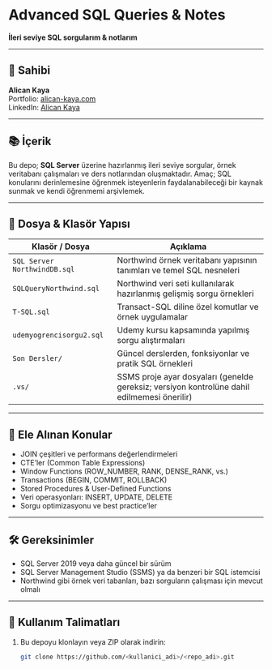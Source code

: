 # Advanced SQL Queries & Notes

**İleri seviye SQL sorgularım & notlarım**

---

## 📌 Sahibi

**Alican Kaya**  
Portfolio: [alican-kaya.com](https://alican-kaya.com/)  
LinkedIn: [Alican Kaya](https://www.linkedin.com/in/alican-kaya-881650234/)

---

## 📚 İçerik

Bu depo; **SQL Server** üzerine hazırlanmış ileri seviye sorgular, örnek veritabanı çalışmaları ve ders notlarından oluşmaktadır. Amaç; SQL konularını derinlemesine öğrenmek isteyenlerin faydalanabileceği bir kaynak sunmak ve kendi öğrenmemi arşivlemek.

---

## 📂 Dosya & Klasör Yapısı

| Klasör / Dosya | Açıklama |
|----------------|----------|
| `SQL Server NorthwindDB.sql` | Northwind örnek veritabanı yapısının tanımları ve temel SQL nesneleri |
| `SQLQueryNorthwind.sql` | Northwind veri seti kullanılarak hazırlanmış gelişmiş sorgu örnekleri |
| `T-SQL.sql` | Transact-SQL diline özel komutlar ve örnek uygulamalar |
| `udemyogrencisorgu2.sql` | Udemy kursu kapsamında yapılmış sorgu alıştırmaları |
| `Son Dersler/` | Güncel derslerden, fonksiyonlar ve pratik SQL örnekleri |
| `.vs/` | SSMS proje ayar dosyaları (genelde gereksiz; versiyon kontrolüne dahil edilmemesi önerilir) |

---

## 🔑 Ele Alınan Konular

- JOIN çeşitleri ve performans değerlendirmeleri  
- CTE’ler (Common Table Expressions)  
- Window Functions (ROW_NUMBER, RANK, DENSE_RANK, vs.)  
- Transactions (BEGIN, COMMIT, ROLLBACK)  
- Stored Procedures & User-Defined Functions  
- Veri operasyonları: INSERT, UPDATE, DELETE  
- Sorgu optimizasyonu ve best practice’ler

---

## 🛠️ Gereksinimler

- SQL Server 2019 veya daha güncel bir sürüm  
- SQL Server Management Studio (SSMS) ya da benzeri bir SQL istemcisi  
- Northwind gibi örnek veri tabanları, bazı sorguların çalışması için mevcut olmalı

---

## 🚀 Kullanım Talimatları

1. Bu depoyu klonlayın veya ZIP olarak indirin:

   ```bash
   git clone https://github.com/<kullanici_adi>/<repo_adi>.git
